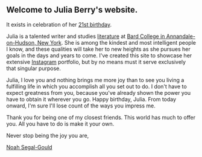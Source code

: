 ## Welcome to Julia Berry's website.
It exists in celebration of her [21st birthday](http://www.wolframalpha.com/input/?i=January+12th,+1996).

Julia is a talented writer and studies [literature](http://literature.bard.edu/) at [Bard College in Annandale-on-Hudson, New York](http://www.bard.edu/). She is among the kindest and most intelligent people I know, and these qualities will take her to new heights as she pursues her goals in the days and years to come. I've created this site to showcase her extensive [Instagram](https://www.instagram.com/juliaeberry/) portfolio, but by no means must it serve exclusively that singular purpose. 

Julia, I love you and nothing brings me more joy than to see you living a fulfilling life in which you accomplish all you set out to do. I don't have to expect greatness from you, because you've already shown the power you have to obtain it wherever you go. Happy birthday, Julia. From today onward, I'm sure I'll lose count of the ways you impress me.

Thank you for being one of my closest friends. This world has much to offer you. All you have to do is make it your own.

Never stop being the joy you are,

[Noah Segal-Gould](http://segal-gould.com/)
